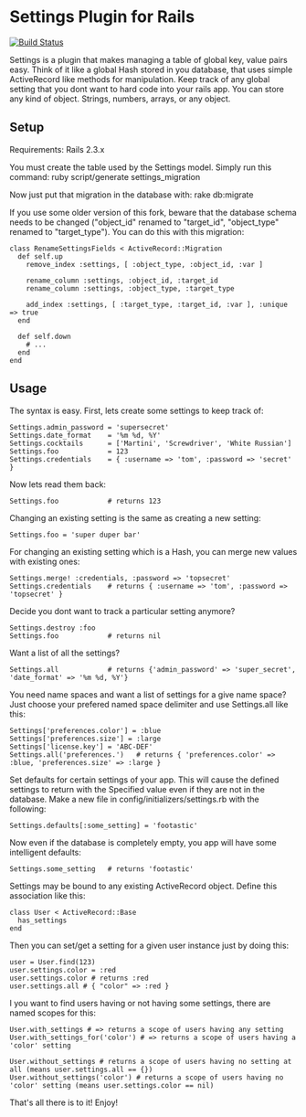 # Settings Plugin for Rails

[![Build Status](http://travis-ci.org/ledermann/rails-settings.png)](http://travis-ci.org/ledermann/rails-settings_migration)

Settings is a plugin that makes managing a table of global key, value pairs easy.
Think of it like a global Hash stored in you database, that uses simple ActiveRecord
like methods for manipulation.  Keep track of any global setting that you dont want
to hard code into your rails app.  You can store any kind of object.  Strings, numbers,
arrays, or any object.


## Setup

Requirements:
  Rails 2.3.x

You must create the table used by the Settings model.  Simply run this command:
  ruby script/generate settings_migration

Now just put that migration in the database with:
  rake db:migrate

If you use some older version of this fork, beware that the database schema needs to 
be changed ("object_id" renamed to "target_id", "object_type" renamed to "target_type"). 
You can do this with this migration:

    class RenameSettingsFields < ActiveRecord::Migration
      def self.up
        remove_index :settings, [ :object_type, :object_id, :var ]
    
        rename_column :settings, :object_id, :target_id
        rename_column :settings, :object_type, :target_type
    
        add_index :settings, [ :target_type, :target_id, :var ], :unique => true
      end

      def self.down
        # ...
      end
    end

## Usage

The syntax is easy.  First, lets create some settings to keep track of:

    Settings.admin_password = 'supersecret'
    Settings.date_format    = '%m %d, %Y'
    Settings.cocktails      = ['Martini', 'Screwdriver', 'White Russian']
    Settings.foo            = 123
    Settings.credentials    = { :username => 'tom', :password => 'secret' }

Now lets read them back:

    Settings.foo            # returns 123

Changing an existing setting is the same as creating a new setting:

    Settings.foo = 'super duper bar'

For changing an existing setting which is a Hash, you can merge new values with existing ones:

    Settings.merge! :credentials, :password => 'topsecret'
    Settings.credentials    # returns { :username => 'tom', :password => 'topsecret' }

Decide you dont want to track a particular setting anymore?

    Settings.destroy :foo
    Settings.foo            # returns nil

Want a list of all the settings?

    Settings.all            # returns {'admin_password' => 'super_secret', 'date_format' => '%m %d, %Y'}

You need name spaces and want a list of settings for a give name space? Just choose your prefered named space delimiter and use Settings.all like this:

    Settings['preferences.color'] = :blue
    Settings['preferences.size'] = :large
    Settings['license.key'] = 'ABC-DEF'
    Settings.all('preferences.')   # returns { 'preferences.color' => :blue, 'preferences.size' => :large }

Set defaults for certain settings of your app.  This will cause the defined settings to return with the
Specified value even if they are not in the database.  Make a new file in config/initializers/settings.rb
with the following:

    Settings.defaults[:some_setting] = 'footastic'
  
Now even if the database is completely empty, you app will have some intelligent defaults:

    Settings.some_setting   # returns 'footastic'

Settings may be bound to any existing ActiveRecord object. Define this association like this:

    class User < ActiveRecord::Base
      has_settings
    end

Then you can set/get a setting for a given user instance just by doing this:

    user = User.find(123)
    user.settings.color = :red
    user.settings.color # returns :red
    user.settings.all # { "color" => :red }

I you want to find users having or not having some settings, there are named scopes for this:

    User.with_settings # => returns a scope of users having any setting
    User.with_settings_for('color') # => returns a scope of users having a 'color' setting
  
    User.without_settings # returns a scope of users having no setting at all (means user.settings.all == {})
    User.without_settings('color') # returns a scope of users having no 'color' setting (means user.settings.color == nil)

That's all there is to it! Enjoy!
